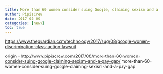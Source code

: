 ```yaml
---
title: More than 60 women consider suing Google, claiming sexism and a pay gap
author: PipisCrew
date: 2017-08-09
categories: [news]
toc: true
---
```


https://www.theguardian.com/technology/2017/aug/08/google-women-discrimination-class-action-lawsuit

origin - http://www.pipiscrew.com/2017/08/more-than-60-women-consider-suing-google-claiming-sexism-and-a-pay-gap/ more-than-60-women-consider-suing-google-claiming-sexism-and-a-pay-gap